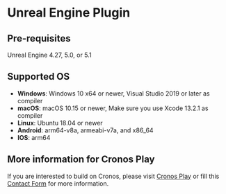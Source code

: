 # Unreal Engine Plugin

## Pre-requisites

Unreal Engine 4.27, 5.0, or 5.1

## Supported OS

* **Windows**: Windows 10 x64 or newer, Visual Studio 2019 or later as compiler
* **macOS**: macOS 10.15 or newer, Make sure you use Xcode 13.2.1 as compiler
* **Linux**: Ubuntu 18.04 or newer
* **Android**: arm64-v8a, armeabi-v7a, and x86\_64
* **IOS**: arm64

## More information for Cronos Play

If you are interested to build on Cronos, please visit [Cronos Play](https://cronos.org/play) or fill this [Contact Form](https://airtable.com/shrFiQnLrcpeBp2lS) for more information.
